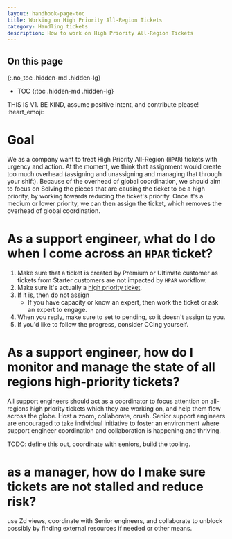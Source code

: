```yaml
---
layout: handbook-page-toc
title: Working on High Priority All-Region Tickets
category: Handling tickets
description: How to work on High Priority All-Region Tickets
---
```


## On this page
{:.no_toc .hidden-md .hidden-lg}

- TOC
{:toc .hidden-md .hidden-lg}

THIS IS V1. BE KIND, assume positive intent, and contribute please! :heart_emoji:

# Goal

We as a company want to treat High Priority All-Region (`HPAR`) tickets with urgency and action. At the moment, we think that assignment would create too much overhead (assigning and unassigning and managing that through your shift).
Because of the overhead of global coordination, we should aim to focus on Solving the pieces that are causing the ticket to be a high priority, by working towards reducing the ticket's priority. Once it's a medium or lower priority, we can then assign the ticket, which removes the overhead of global coordination.


# As a support engineer, what do I do when I come across an `HPAR` ticket?

1. Make sure that a ticket is created by Premium or Ultimate customer as tickets from Starter customers are not impacted by `HPAR` workflow.
1. Make sure it's actually a [high priority ticket](https://about.gitlab.com/support/#definitions-of-support-impact).
1. If it is, then do not assign
   - If you have capacity or know an expert, then work the ticket or ask an expert to engage.
1. When you reply, make sure to set to pending, so it doesn't assign to you.
1. If you'd like to follow the progress, consider CCing yourself.

# As a support engineer, how do I monitor and manage the state of all regions high-priority tickets?

All support engineers should act as a coordinator to focus attention on all-regions high priority tickets which they are working on, and help them flow across the globe. Host a zoom, collaborate, crush. Senior support engineers are encouraged to take individual initiative to foster an environment where support engineer coordination and collaboration is happening and thriving.

TODO: define this out, coordinate with seniors, build the tooling. 

# as a manager, how do I make sure tickets are not stalled and reduce risk?

use Zd views, coordinate with Senior engineers, and collaborate to unblock possibly by finding external resources if needed or other means. 
